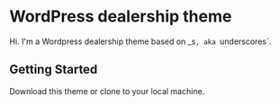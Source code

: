 WordPress dealership theme
===

Hi. I'm a Wordpress dealership theme based on _s`, aka `underscores`.

Getting Started
---------------

Download this theme or clone to your local machine.
